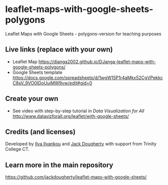 # leaflet-maps-with-google-sheets-polygons
Leaflet Maps with Google Sheets - polygons-version for teaching purposes

## Live links (replace with your own)
- Leaflet Map https://djanga2002.github.io/DJanga-leaflet-maps-with-google-sheets-polygons/
- Google Sheets template https://docs.google.com/spreadsheets/d/1wgW15P1r4aMkx52CgVPekkcC8sV_9VO0IDoUuiMW9vw/edit#gid=0

## Create your own
- See video with step-by-step tutorial in *Data Visualization for All* http://www.datavizforall.org/leaflet/with-google-sheets/

## Credits (and licenses)
Developed by [Ilya Ilyankou](https://github.com/ilyankou) and [Jack Dougherty](https://github.com/jackdougherty) with support from Trinity College CT.

## Learn more in the main repository
https://github.com/jackdougherty/leaflet-maps-with-google-sheets/
